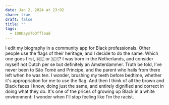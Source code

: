 ```yaml
---
date: Jan 2, 2024 at 23:02
share: true
draft: false
title: ""
tags:
  - 100DaysToOffload
---
```


I edit my biography in a community app for Black professionals. Other people use the flags of their heritage, and I decide to do the same. Which one goes first, 🇳🇱 or 🇸🇹? I was born in the Netherlands, and consider myself not Dutch per se but definitely an Amsterdammer. Truth be told, I've never been to São Tomé and Principe, and the parent who hails from there left when he was ten. I wonder, brushing my teeth before bedtime, whether it's appropriation for me to use the flag. And then I think of all the brown and Black faces I know, doing just the same, and entirely dignified and correct in doing what they do. It's one of the prices of growing up Black in a white environment: I wonder when I'll stop feeling like _I'm_ the racist. 
